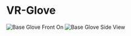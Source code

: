 # VR-Glove
<img src="https://github.com/TjadenWright/VR-Glove/tree/main/Images/FrontViewOfBaseGloveNoAttachments.jpg" alt="Base Glove Front On" title="Base Glove Front On" />

<img src="https://github.com/TjadenWright/VR-Glove/tree/main/Images/SideViewOfBaseGloveNoAttachments.jpg" alt="Base Glove Side View" title="Base Glove Side View" />